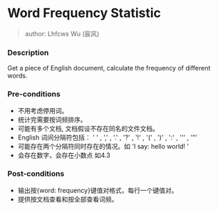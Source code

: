 # Word Frequency Statistic

> author: Lhfcws Wu (宸风)


### Description

Get a piece of English document, calculate the frequency of different words.

### Pre-conditions

+ 不用考虑停用词。
+ 统计完需要按词频排序。
+ 可能有多个文档, 文档假设不存在同名的文件文档。
+ English 词间分隔符包括： ' ' , ',' , '.' , '?' , '!' , '(' , ')' , ':' , ''' , '"'
+ 可能存在两个分隔符同时存在的情况。如 'I say: hello world! '
+ 会存在数字，会存在小数点 如4.3

### Post-conditions

+ 输出按{word: frequency}键值对格式，每行一个键值对。
+ 提供按文档查看和按全部查看词频。
